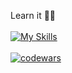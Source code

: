 Learn it 👀👋<br><br>
[![My Skills](https://skillicons.dev/icons?i=ts,react,redux,nextjs,styledcomponents,scss,nodejs,express,mongodb,figma)](https://skillicons.dev)
<br>
<br>
[![codewars](https://www.codewars.com/users/acidshotgun/badges/large)](https://www.codewars.com/users/acidshotgun)
